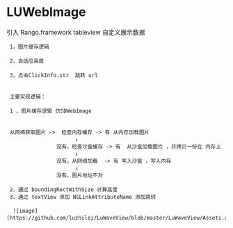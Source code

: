 # LUWebImage

  引入 Rango.framework  tableview 自定义展示数据
  
     1，图片缓存逻辑
     
     2，自适应高度
     
     3，点击ClickInfo.str  跳转 url
     
     
     主要实现逻辑：
     
     1 ，图片缓存逻辑 仿SDWebImage
     
     
     从网络获取图片 ->  检查内存缓存 -> 有 从内存加载图片
                          ↓
                    没有，检查沙盒缓存 -> 有  从沙盒加载图片 ，并拷贝一份在 内存上
                          ↓
                    没有，从网络加载  -> 有 写入沙盒 ，写入内存
                          ↓
                    没有，图片地址不对
     
     2，通过 boundingRectWithSize 计算高度
     3，通过 textView 添加 NSLinkAttributeName 添加跳转
     
      ![image](https://github.com/luzhilei/LuWaveView/blob/master/LuWaveView/Assets.xcassets/wave.imageset/wave.png)

